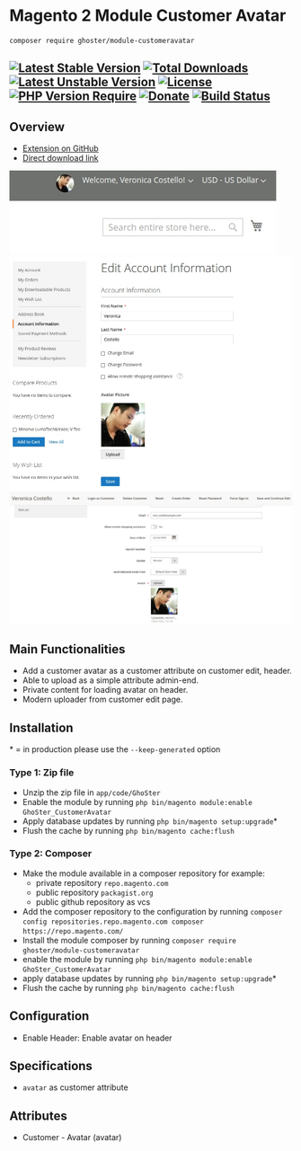 # Magento 2 Module Customer Avatar

    composer require ghoster/module-customeravatar

[![Latest Stable Version](http://poser.pugx.org/ghoster/module-customeravatar/v)](https://packagist.org/packages/ghoster/module-customeravatar)
[![Total Downloads](http://poser.pugx.org/ghoster/module-customeravatar/downloads)](https://packagist.org/packages/ghoster/module-customeravatar)
[![Latest Unstable Version](http://poser.pugx.org/ghoster/module-customeravatar/v/unstable)](https://packagist.org/packages/ghoster/module-customeravatar)
[![License](http://poser.pugx.org/ghoster/module-customeravatar/license)](https://packagist.org/packages/ghoster/module-customeravatar)
[![PHP Version Require](http://poser.pugx.org/ghoster/module-customeravatar/require/php)](https://packagist.org/packages/ghoster/module-customeravatar)
[![Donate](https://img.shields.io/badge/Donate-PayPal-green.svg)](https://www.paypal.me/thinghost)
[![Build Status](https://app.travis-ci.com/tuyennn/magento2-customer-avatar.svg?branch=master)](https://app.travis-ci.com/tuyennn/magento2-customer-avatar)
---
## Overview

- [Extension on GitHub](https://github.com/tuyennn/magento2-customer-avatar)
- [Direct download link](https://github.com/tuyennn/magento2-customer-avatar/tarball/master)

![Alt Screenshot-1](./.demo/screenshot_001.jpg)
![Alt Screenshot-2](./.demo/screenshot_002.jpg)
![Alt Screenshot-3](./.demo/screenshot_003.jpg)

## Main Functionalities
- Add a customer avatar as a customer attribute on customer edit, header.
- Able to upload as a simple attribute admin-end.
- Private content for loading avatar on header.
- Modern uploader from customer edit page.

## Installation
\* = in production please use the `--keep-generated` option

### Type 1: Zip file

 - Unzip the zip file in `app/code/GhoSter`
 - Enable the module by running `php bin/magento module:enable GhoSter_CustomerAvatar`
 - Apply database updates by running `php bin/magento setup:upgrade`\*
 - Flush the cache by running `php bin/magento cache:flush`

### Type 2: Composer

 - Make the module available in a composer repository for example:
    - private repository `repo.magento.com`
    - public repository `packagist.org`
    - public github repository as vcs
 - Add the composer repository to the configuration by running `composer config repositories.repo.magento.com composer https://repo.magento.com/`
 - Install the module composer by running `composer require ghoster/module-customeravatar`
 - enable the module by running `php bin/magento module:enable GhoSter_CustomerAvatar`
 - apply database updates by running `php bin/magento setup:upgrade`\*
 - Flush the cache by running `php bin/magento cache:flush`


## Configuration

- Enable Header: Enable avatar on header


## Specifications

- `avatar` as customer attribute


## Attributes

 - Customer - Avatar (avatar)

